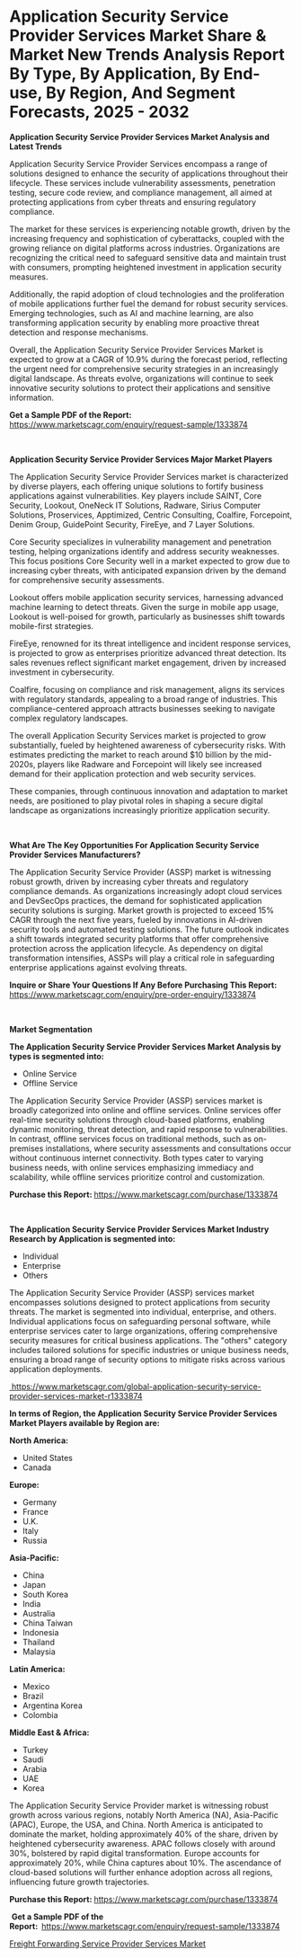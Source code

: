 <p><h1>Application Security Service Provider Services Market Share & Market New Trends Analysis Report By Type, By Application, By End-use, By Region, And Segment Forecasts, 2025 - 2032</h1></p><p><strong>Application Security Service Provider Services Market Analysis and Latest Trends</strong></p>
<p><p>Application Security Service Provider Services encompass a range of solutions designed to enhance the security of applications throughout their lifecycle. These services include vulnerability assessments, penetration testing, secure code review, and compliance management, all aimed at protecting applications from cyber threats and ensuring regulatory compliance. </p><p>The market for these services is experiencing notable growth, driven by the increasing frequency and sophistication of cyberattacks, coupled with the growing reliance on digital platforms across industries. Organizations are recognizing the critical need to safeguard sensitive data and maintain trust with consumers, prompting heightened investment in application security measures. </p><p>Additionally, the rapid adoption of cloud technologies and the proliferation of mobile applications further fuel the demand for robust security services. Emerging technologies, such as AI and machine learning, are also transforming application security by enabling more proactive threat detection and response mechanisms. </p><p>Overall, the Application Security Service Provider Services Market is expected to grow at a CAGR of 10.9% during the forecast period, reflecting the urgent need for comprehensive security strategies in an increasingly digital landscape. As threats evolve, organizations will continue to seek innovative security solutions to protect their applications and sensitive information.</p></p>
<p><strong>Get a Sample PDF of the Report:&nbsp;</strong> <a href="https://www.marketscagr.com/enquiry/request-sample/1333874?utm_campaign=2796&utm_medium=2&utm_source=Github&utm_content=ia&utm_term=24032025&utm_id=application-security-service-provider-services">https://www.marketscagr.com/enquiry/request-sample/1333874</a></p>
<p>&nbsp;</p>
<p><strong>Application Security Service Provider Services Major Market Players</strong></p>
<p><p>The Application Security Service Provider Services market is characterized by diverse players, each offering unique solutions to fortify business applications against vulnerabilities. Key players include SAINT, Core Security, Lookout, OneNeck IT Solutions, Radware, Sirius Computer Solutions, Proservices, Apptimized, Centric Consulting, Coalfire, Forcepoint, Denim Group, GuidePoint Security, FireEye, and 7 Layer Solutions.</p><p>Core Security specializes in vulnerability management and penetration testing, helping organizations identify and address security weaknesses. This focus positions Core Security well in a market expected to grow due to increasing cyber threats, with anticipated expansion driven by the demand for comprehensive security assessments.</p><p>Lookout offers mobile application security services, harnessing advanced machine learning to detect threats. Given the surge in mobile app usage, Lookout is well-poised for growth, particularly as businesses shift towards mobile-first strategies.</p><p>FireEye, renowned for its threat intelligence and incident response services, is projected to grow as enterprises prioritize advanced threat detection. Its sales revenues reflect significant market engagement, driven by increased investment in cybersecurity.</p><p>Coalfire, focusing on compliance and risk management, aligns its services with regulatory standards, appealing to a broad range of industries. This compliance-centered approach attracts businesses seeking to navigate complex regulatory landscapes.</p><p>The overall Application Security Services market is projected to grow substantially, fueled by heightened awareness of cybersecurity risks. With estimates predicting the market to reach around $10 billion by the mid-2020s, players like Radware and Forcepoint will likely see increased demand for their application protection and web security services.</p><p>These companies, through continuous innovation and adaptation to market needs, are positioned to play pivotal roles in shaping a secure digital landscape as organizations increasingly prioritize application security.</p></p>
<p>&nbsp;</p>
<p><strong>What Are The Key Opportunities For Application Security Service Provider Services Manufacturers?</strong></p>
<p><p>The Application Security Service Provider (ASSP) market is witnessing robust growth, driven by increasing cyber threats and regulatory compliance demands. As organizations increasingly adopt cloud services and DevSecOps practices, the demand for sophisticated application security solutions is surging. Market growth is projected to exceed 15% CAGR through the next five years, fueled by innovations in AI-driven security tools and automated testing solutions. The future outlook indicates a shift towards integrated security platforms that offer comprehensive protection across the application lifecycle. As dependency on digital transformation intensifies, ASSPs will play a critical role in safeguarding enterprise applications against evolving threats.</p></p>
<p><strong>Inquire or Share Your Questions If Any Before Purchasing This Report:</strong> <a href="https://www.marketscagr.com/enquiry/pre-order-enquiry/1333874?utm_campaign=2796&utm_medium=2&utm_source=Github&utm_content=ia&utm_term=24032025&utm_id=application-security-service-provider-services">https://www.marketscagr.com/enquiry/pre-order-enquiry/1333874</a></p>
<p>&nbsp;</p>
<p><strong>Market Segmentation</strong></p>
<p><strong>The Application Security Service Provider Services Market Analysis by types is segmented into:</strong></p>
<p><ul><li>Online Service</li><li>Offline Service</li></ul></p>
<p><p>The Application Security Service Provider (ASSP) services market is broadly categorized into online and offline services. Online services offer real-time security solutions through cloud-based platforms, enabling dynamic monitoring, threat detection, and rapid response to vulnerabilities. In contrast, offline services focus on traditional methods, such as on-premises installations, where security assessments and consultations occur without continuous internet connectivity. Both types cater to varying business needs, with online services emphasizing immediacy and scalability, while offline services prioritize control and customization.</p></p>
<p><strong>Purchase this Report:&nbsp;</strong><a href="https://www.marketscagr.com/purchase/1333874?utm_campaign=2796&utm_medium=2&utm_source=Github&utm_content=ia&utm_term=24032025&utm_id=application-security-service-provider-services">https://www.marketscagr.com/purchase/1333874</a></p>
<p>&nbsp;</p>
<p><strong>The Application Security Service Provider Services Market Industry Research by Application is segmented into:</strong></p>
<p><ul><li>Individual</li><li>Enterprise</li><li>Others</li></ul></p>
<p><p>The Application Security Service Provider (ASSP) services market encompasses solutions designed to protect applications from security threats. The market is segmented into individual, enterprise, and others. Individual applications focus on safeguarding personal software, while enterprise services cater to large organizations, offering comprehensive security measures for critical business applications. The "others" category includes tailored solutions for specific industries or unique business needs, ensuring a broad range of security options to mitigate risks across various application deployments.</p></p>
<p><a href="https://www.marketscagr.com/global-application-security-service-provider-services-market-r1333874?utm_campaign=2796&utm_medium=2&utm_source=Github&utm_content=ia&utm_term=24032025&utm_id=application-security-service-provider-services">&nbsp;https://www.marketscagr.com/global-application-security-service-provider-services-market-r1333874</a></p>
<p><strong>In terms of Region, the Application Security Service Provider Services Market Players available by Region are:</strong></p>
<p>
    <p> <strong> North America: </strong>
        <ul>
            <li>United States</li>
            <li>Canada</li>
        </ul>
        </p> 
    <p> <strong> Europe: </strong>
        <ul>
            <li>Germany</li>
            <li>France</li>
            <li>U.K.</li>
            <li>Italy</li>
            <li>Russia</li>
        </ul>
        </p> 
    <p> <strong> Asia-Pacific: </strong>
        <ul>
            <li>China</li>
            <li>Japan</li>
            <li>South Korea</li>
            <li>India</li>
            <li>Australia</li>
            <li>China Taiwan</li>
            <li>Indonesia</li>
            <li>Thailand</li>
            <li>Malaysia</li>
        </ul>
        </p> 
    <p> <strong> Latin America: </strong>
        <ul>
            <li>Mexico</li>
            <li>Brazil</li>
            <li>Argentina Korea</li>
            <li>Colombia</li>
        </ul>
        </p> 
    <p> <strong> Middle East & Africa: </strong>
        <ul>
            <li>Turkey</li>
            <li>Saudi</li>
            <li>Arabia</li>
            <li>UAE</li>
            <li>Korea</li>
        </ul>
    </p>
    </p>
<p><p>The Application Security Service Provider market is witnessing robust growth across various regions, notably North America (NA), Asia-Pacific (APAC), Europe, the USA, and China. North America is anticipated to dominate the market, holding approximately 40% of the share, driven by heightened cybersecurity awareness. APAC follows closely with around 30%, bolstered by rapid digital transformation. Europe accounts for approximately 20%, while China captures about 10%. The ascendance of cloud-based solutions will further enhance adoption across all regions, influencing future growth trajectories.</p></p>
<p><strong>Purchase this Report: </strong><a href="https://www.marketscagr.com/purchase/1333874?utm_campaign=2796&utm_medium=2&utm_source=Github&utm_content=ia&utm_term=24032025&utm_id=application-security-service-provider-services">https://www.marketscagr.com/purchase/1333874</a></p>
<p>&nbsp;<strong>Get a Sample PDF of the Report:&nbsp;&nbsp;</strong><a href="https://www.marketscagr.com/enquiry/request-sample/1333874?utm_campaign=2796&utm_medium=2&utm_source=Github&utm_content=ia&utm_term=24032025&utm_id=application-security-service-provider-services">https://www.marketscagr.com/enquiry/request-sample/1333874</a></p>
<p><strong></strong></p>
<p><p><a href="https://github.com/abantolemox08/Market-Research-Report-List-1/blob/main/freight-forwarding-service-provider-services-market.md?utm_campaign=2796&utm_medium=2&utm_source=Github&utm_content=ia&utm_term=24032025&utm_id=application-security-service-provider-services">Freight Forwarding Service Provider Services Market</a></p></p>